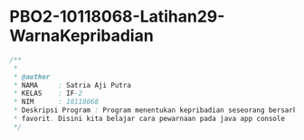 # PBO2-10118068-Latihan29-WarnaKepribadian
```java
/**
 *
 * @author
 * NAMA     : Satria Aji Putra
 * KELAS    : IF-2
 * NIM      : 10118068
 * Deskripsi Program : Program menentukan kepribadian seseorang bersarkan warna
 * favorit. Disini kita belajar cara pewarnaan pada java app console
 */
 ```
